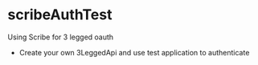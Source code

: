 # scribeAuthTest
Using Scribe for 3 legged oauth

- Create your own 3LeggedApi and use test application to authenticate
